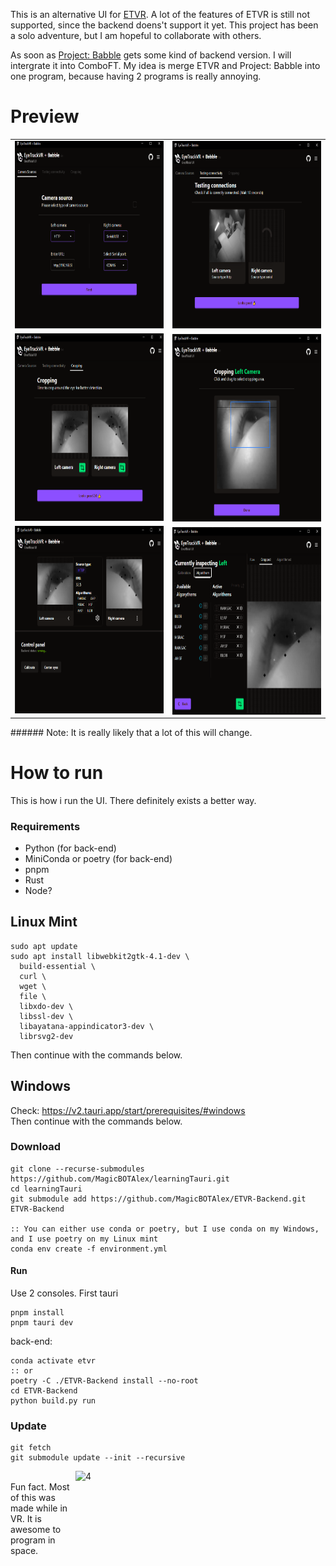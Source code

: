 This is an alternative UI for [ETVR](https://github.com/EyeTrackVR/EyeTrackVR).
A lot of the features of ETVR is still not supported, since the backend doens't support it yet.
This project has been a solo adventure, but I am hopeful to collaborate with others.

As soon as [Project: Babble](https://github.com/Project-Babble/ProjectBabble) gets some kind of backend version.
I will intergrate it into ComboFT. 
My idea is merge ETVR and Project: Babble into one program, because having 2 programs is really annoying.

# Preview
<table>
  <tr>
    <td> <img src="./githubImages/setup.png" alt="1" width = 400px height = 300px ></td>
    <td> <img src="./githubImages/testing.png" alt="2" width = 400px height = 300px> </td>
</tr> 
   <tr>
      <td><img src="./githubImages/cropped.png" alt="3" width = 400px height = 300px></td>
      <td><img src="./githubImages/cropping.png" align="right" alt="4" width = 400px height = 300px>
  </td>
  </tr>
  <tr>
      <td><img src="./githubImages/dashboard.png" alt="3" width = 400px height = 300px></td>
      <td><img src="./githubImages/inspect.png" align="right" alt="4" width = 400px height = 300px>
  </td>
</table>
###### Note: It is really likely that a lot of this will change.


# How to run
This is how i run the UI. There definitely exists a better way.
### Requirements
- Python (for back-end)
- MiniConda or poetry (for back-end)
- pnpm
- Rust
- Node?

## Linux Mint
```
sudo apt update
sudo apt install libwebkit2gtk-4.1-dev \
  build-essential \
  curl \
  wget \
  file \
  libxdo-dev \
  libssl-dev \
  libayatana-appindicator3-dev \
  librsvg2-dev
```
Then continue with the commands below.

## Windows
Check: https://v2.tauri.app/start/prerequisites/#windows \
Then continue with the commands below.


### Download
```
git clone --recurse-submodules https://github.com/MagicBOTAlex/learningTauri.git
cd learningTauri
git submodule add https://github.com/MagicBOTAlex/ETVR-Backend.git ETVR-Backend

:: You can either use conda or poetry, but I use conda on my Windows, and I use poetry on my Linux mint
conda env create -f environment.yml
```
#### Run
Use 2 consoles. 
First tauri
```
pnpm install
pnpm tauri dev
```
back-end:
```
conda activate etvr
:: or
poetry -C ./ETVR-Backend install --no-root
cd ETVR-Backend
python build.py run
```

### Update
```
git fetch
git submodule update --init --recursive
```

<img src="https://github.com/user-attachments/assets/60984fb0-7a5c-4335-bc15-998c5a0d8c22" align="right" alt="4" width = 400px height = 300px> \
Fun fact. Most of this was made while in VR. It is awesome to program in space.

